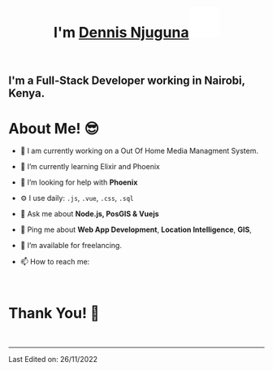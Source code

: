 <h1 align="center">I'm <a href="https://github.com/Njuguna85">Dennis Njuguna<a><img src="https://github.com/Njuguna85/Njuguna85/blob/main/img/wave.gif" width="60px"/></h1>
<Br>

<h2> I'm a Full-Stack Developer working in Nairobi, Kenya. </h2>

<h1>About Me! 😎</h1>

- 🔭 I am currently working on a Out Of Home Media Managment System.

- 🌱 I’m currently learning Elixir and Phoenix

- 🤔 I’m looking for help with **Phoenix**

- ⚙️ I use daily: `.js`, `.vue`, `.css`, `.sql`

- 💬 Ask me about **Node.js, PosGIS & Vuejs**

- 💬 Ping me about  **Web App Development**, **Location Intelligence**, **GIS**,

- 🤝 I’m available for freelancing.

- 📫 How to reach me:  <SCRIPT LANGUAGE="JavaScript">user = 'njuguna.dennis85';site = 'gmail.com';document.write('<a href=\"mailto:' + user + '@' + site + '\">');document.write(user + '@' + site + '</a>');</SCRIPT>

 
<Br>
<h1>Thank You! 🤵 </h1>
<Br>

------

Last Edited on: 26/11/2022

